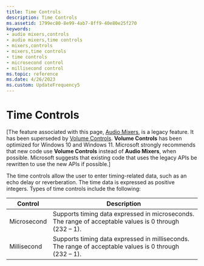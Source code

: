 ```yaml
---
title: Time Controls
description: Time Controls
ms.assetid: 1799ec80-8e99-4ab7-8ff9-40e80e25f270
keywords:
- audio mixers,controls
- audio mixers,time controls
- mixers,controls
- mixers,time controls
- time controls
- microsecond control
- millisecond control
ms.topic: reference
ms.date: 4/26/2023
ms.custom: UpdateFrequency5
---
```


# Time Controls

\[The feature associated with this page, [Audio Mixers](/windows/win32/multimedia/audio-mixers), is a legacy feature. It has been superseded by [Volume Controls](/windows/win32/coreaudio/volume-controls). **Volume Controls** has been optimized for Windows 10 and Windows 11. Microsoft strongly recommends that new code use **Volume Controls** instead of **Audio Mixers**, when possible. Microsoft suggests that existing code that uses the legacy APIs be rewritten to use the new APIs if possible.\]

The time controls allow the user to enter timing-related data, such as an echo delay or reverberation. The time data is expressed as positive integers. Types of time controls include the following:



| Control     | Description                                                                                            |
|-------------|--------------------------------------------------------------------------------------------------------|
| Microsecond | Supports timing data expressed in microseconds. The range of acceptable values is 0 through (232 – 1). |
| Millisecond | Supports timing data expressed in milliseconds. The range of acceptable values is 0 through (232 – 1). |



 

 

 




